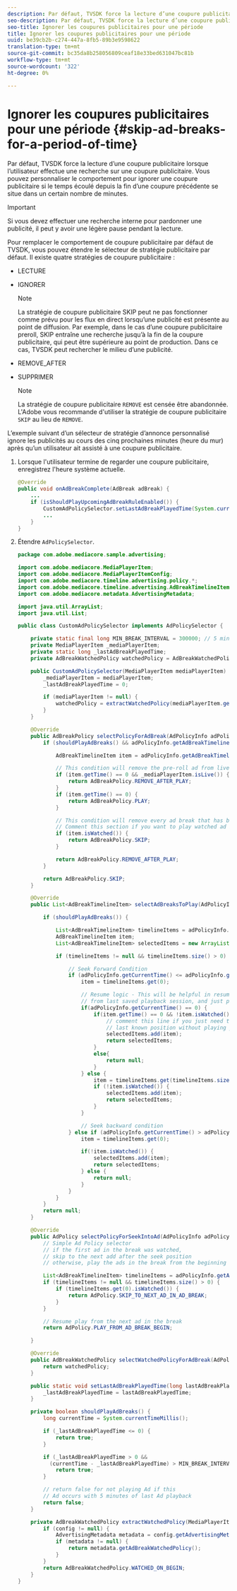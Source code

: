 ```yaml
---
description: Par défaut, TVSDK force la lecture d’une coupure publicitaire lorsque l’utilisateur effectue une recherche sur une coupure publicitaire. Vous pouvez personnaliser le comportement pour ignorer une coupure publicitaire si le temps écoulé depuis la fin d’une coupure précédente se situe dans un certain nombre de minutes.
seo-description: Par défaut, TVSDK force la lecture d’une coupure publicitaire lorsque l’utilisateur effectue une recherche sur une coupure publicitaire. Vous pouvez personnaliser le comportement pour ignorer une coupure publicitaire si le temps écoulé depuis la fin d’une coupure précédente se situe dans un certain nombre de minutes.
seo-title: Ignorer les coupures publicitaires pour une période
title: Ignorer les coupures publicitaires pour une période
uuid: be39cb2b-c274-447a-8fb5-89b3e9598622
translation-type: tm+mt
source-git-commit: bc35da8b258056809ceaf18e33bed631047bc81b
workflow-type: tm+mt
source-wordcount: '322'
ht-degree: 0%

---
```



# Ignorer les coupures publicitaires pour une période {#skip-ad-breaks-for-a-period-of-time}

Par défaut, TVSDK force la lecture d’une coupure publicitaire lorsque l’utilisateur effectue une recherche sur une coupure publicitaire. Vous pouvez personnaliser le comportement pour ignorer une coupure publicitaire si le temps écoulé depuis la fin d’une coupure précédente se situe dans un certain nombre de minutes.

>[!IMPORTANT]
>
>Si vous devez effectuer une recherche interne pour pardonner une publicité, il peut y avoir une légère pause pendant la lecture.

Pour remplacer le comportement de coupure publicitaire par défaut de TVSDK, vous pouvez étendre le sélecteur de stratégie publicitaire par défaut. Il existe quatre stratégies de coupure publicitaire :

* LECTURE
* IGNORER

   >[!NOTE]
   >
   >La stratégie de coupure publicitaire SKIP peut ne pas fonctionner comme prévu pour les flux en direct lorsqu’une publicité est présente au point de diffusion. Par exemple, dans le cas d’une coupure publicitaire preroll, SKIP entraîne une recherche jusqu’à la fin de la coupure publicitaire, qui peut être supérieure au point de production. Dans ce cas, TVSDK peut rechercher le milieu d’une publicité.

* REMOVE_AFTER
* SUPPRIMER

   >[!NOTE]
   >
   >La stratégie de coupure publicitaire `REMOVE` est censée être abandonnée. L&#39;Adobe vous recommande d&#39;utiliser la stratégie de coupure publicitaire `SKIP` au lieu de `REMOVE`.

L’exemple suivant d’un sélecteur de stratégie d’annonce personnalisé ignore les publicités au cours des cinq prochaines minutes (heure du mur) après qu’un utilisateur ait assisté à une coupure publicitaire.

1. Lorsque l&#39;utilisateur termine de regarder une coupure publicitaire, enregistrez l&#39;heure système actuelle.

   ```java
   @Override 
   public void onAdBreakComplete(AdBreak adBreak) { 
       ... 
       if (isShouldPlayUpcomingAdBreakRuleEnabled()) { 
           CustomAdPolicySelector.setLastAdBreakPlayedTime(System.currentTimeMillis()); 
           ... 
       } 
   }
   ```

1. Étendre `AdPolicySelector`.

   ```java
   package com.adobe.mediacore.sample.advertising; 
   
   import com.adobe.mediacore.MediaPlayerItem; 
   import com.adobe.mediacore.MediaPlayerItemConfig; 
   import com.adobe.mediacore.timeline.advertising.policy.*; 
   import com.adobe.mediacore.timeline.advertising.AdBreakTimelineItem; 
   import com.adobe.mediacore.metadata.AdvertisingMetadata; 
   
   import java.util.ArrayList; 
   import java.util.List; 
   
   public class CustomAdPolicySelector implements AdPolicySelector { 
   
       private static final long MIN_BREAK_INTERVAL = 300000; // 5 minutes for next ad break to be played 
       private MediaPlayerItem _mediaPlayerItem; 
       private static long _lastAdBreakPlayedTime; 
       private AdBreakWatchedPolicy watchedPolicy = AdBreakWatchedPolicy.WATCHED_ON_BEGIN; 
   
       public CustomAdPolicySelector(MediaPlayerItem mediaPlayerItem) { 
           _mediaPlayerItem = mediaPlayerItem; 
           _lastAdBreakPlayedTime = 0; 
   
           if (mediaPlayerItem != null) { 
               watchedPolicy = extractWatchedPolicy(mediaPlayerItem.getConfig()); 
           } 
       } 
   
       @Override 
       public AdBreakPolicy selectPolicyForAdBreak(AdPolicyInfo adPolicyInfo) { 
           if (shouldPlayAdBreaks() && adPolicyInfo.getAdBreakTimelineItems() != null) { 
   
               AdBreakTimelineItem item = adPolicyInfo.getAdBreakTimelineItems().get(0); 
   
               // This condition will remove the pre-roll ad from live stream after watching 
               if (item.getTime() == 0 && _mediaPlayerItem.isLive()) { 
                   return AdBreakPolicy.REMOVE_AFTER_PLAY; 
               } 
               if (item.getTime() == 0) { 
                   return AdBreakPolicy.PLAY; 
               } 
   
               // This condition will remove every ad break that has been watched once.  
               // Comment this section if you want to play watched ad breaks again. 
               if (item.isWatched()) { 
                   return AdBreakPolicy.SKIP; 
               } 
   
               return AdBreakPolicy.REMOVE_AFTER_PLAY; 
           } 
   
           return AdBreakPolicy.SKIP; 
       } 
   
       @Override 
       public List<AdBreakTimelineItem> selectAdBreaksToPlay(AdPolicyInfo adPolicyInfo) { 
   
           if (shouldPlayAdBreaks()) { 
   
               List<AdBreakTimelineItem> timelineItems = adPolicyInfo.getAdBreakTimelineItems(); 
               AdBreakTimelineItem item; 
               List<AdBreakTimelineItem> selectedItems = new ArrayList<AdBreakTimelineItem>(); 
   
               if (timelineItems != null && timelineItems.size() > 0) { 
   
                   // Seek Forward Condition 
                   if (adPolicyInfo.getCurrentTime() <= adPolicyInfo.getSeekToTime()) { 
                       item = timelineItems.get(0); 
   
                       // Resume logic - This will be helpful in resuming the content  
                       // from last saved playback session, and just play the pre-roll ad 
                       if(adPolicyInfo.getCurrentTime() == 0) { 
                           if(item.getTime() == 0 && !item.isWatched()) { 
                               // comment this line if you just need to seek to the user's  
                               // last known position without playing pre-roll ad. ZD#820 
                               selectedItems.add(item); 
                               return selectedItems; 
                           } 
                           else{ 
                               return null; 
                           } 
                       } else { 
                           item = timelineItems.get(timelineItems.size()-1); 
                           if (!item.isWatched()) { 
                               selectedItems.add(item); 
                               return selectedItems; 
                           } 
                       } 
   
                       // Seek backward condition 
                   } else if (adPolicyInfo.getCurrentTime() > adPolicyInfo.getSeekToTime()) { 
                       item = timelineItems.get(0); 
   
                       if(!item.isWatched()) { 
                           selectedItems.add(item); 
                           return selectedItems; 
                       } else { 
                           return null; 
                       } 
                   } 
               } 
           } 
           return null; 
       } 
   
       @Override 
       public AdPolicy selectPolicyForSeekIntoAd(AdPolicyInfo adPolicyInfo) { 
           // Simple Ad Policy selector 
           // if the first ad in the break was watched,  
           // skip to the next add after the seek position 
           // otherwise, play the ads in the break from the beginning 
   
           List<AdBreakTimelineItem> timelineItems = adPolicyInfo.getAdBreakTimelineItems(); 
           if (timelineItems != null && timelineItems.size() > 0) { 
               if (timelineItems.get(0).isWatched()) { 
                   return AdPolicy.SKIP_TO_NEXT_AD_IN_AD_BREAK; 
               } 
           } 
   
           // Resume play from the next ad in the break 
           return AdPolicy.PLAY_FROM_AD_BREAK_BEGIN; 
   
       } 
   
       @Override 
       public AdBreakWatchedPolicy selectWatchedPolicyForAdBreak(AdPolicyInfo adPolicyInfo) { 
           return watchedPolicy; 
       } 
   
       public static void setLastAdBreakPlayedTime(long lastAdBreakPlayedTime) { 
           _lastAdBreakPlayedTime = lastAdBreakPlayedTime; 
       } 
   
       private boolean shouldPlayAdBreaks() { 
           long currentTime = System.currentTimeMillis(); 
   
           if (_lastAdBreakPlayedTime <= 0) { 
               return true; 
           } 
   
           if (_lastAdBreakPlayedTime > 0 &&  
             (currentTime - _lastAdBreakPlayedTime) > MIN_BREAK_INTERVAL) { 
               return true; 
           } 
   
           // return false for not playing Ad if this  
           // Ad occurs with 5 minutes of last Ad playback 
           return false; 
       } 
   
       private AdBreakWatchedPolicy extractWatchedPolicy(MediaPlayerItemConfig config) { 
           if (config != null) { 
               AdvertisingMetadata metadata = config.getAdvertisingMetadata(); 
               if (metadata != null) { 
                   return metadata.getAdBreakWatchedPolicy(); 
               } 
           } 
           return AdBreakWatchedPolicy.WATCHED_ON_BEGIN; 
       } 
   } 
   ```
